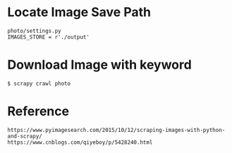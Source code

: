 # Locate Image Save Path

    photo/settings.py
    IMAGES_STORE = r'./output'
    
# Download Image with keyword

    $ scrapy crawl photo

# Reference

    https://www.pyimagesearch.com/2015/10/12/scraping-images-with-python-and-scrapy/
    https://www.cnblogs.com/qiyeboy/p/5428240.html
    
